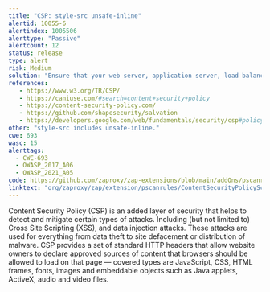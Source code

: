 ```yaml
---
title: "CSP: style-src unsafe-inline"
alertid: 10055-6
alertindex: 1005506
alerttype: "Passive"
alertcount: 12
status: release
type: alert
risk: Medium
solution: "Ensure that your web server, application server, load balancer, etc. is properly configured to set the Content-Security-Policy header."
references:
   - https://www.w3.org/TR/CSP/
   - https://caniuse.com/#search=content+security+policy
   - https://content-security-policy.com/
   - https://github.com/shapesecurity/salvation
   - https://developers.google.com/web/fundamentals/security/csp#policy_applies_to_a_wide_variety_of_resources
other: "style-src includes unsafe-inline."
cwe: 693
wasc: 15
alerttags: 
  - CWE-693
  - OWASP_2017_A06
  - OWASP_2021_A05
code: https://github.com/zaproxy/zap-extensions/blob/main/addOns/pscanrules/src/main/java/org/zaproxy/zap/extension/pscanrules/ContentSecurityPolicyScanRule.java
linktext: "org/zaproxy/zap/extension/pscanrules/ContentSecurityPolicyScanRule.java"
---
```

Content Security Policy (CSP) is an added layer of security that helps to detect and mitigate certain types of attacks. Including (but not limited to) Cross Site Scripting (XSS), and data injection attacks. These attacks are used for everything from data theft to site defacement or distribution of malware. CSP provides a set of standard HTTP headers that allow website owners to declare approved sources of content that browsers should be allowed to load on that page — covered types are JavaScript, CSS, HTML frames, fonts, images and embeddable objects such as Java applets, ActiveX, audio and video files.
